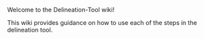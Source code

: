 Welcome to the Delineation-Tool wiki!

This wiki provides guidance on how to use each of the steps in the delineation tool.
